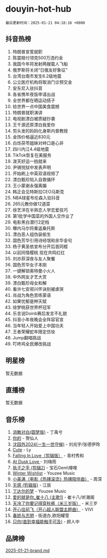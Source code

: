# douyin-hot-hub

`最后更新时间：2025-01-21 04:18:16 +0800`

## 抖音热榜

1. 特朗普宣誓就职
1. 陈震赔付领克500万违约金
1. 我国今年将发射两艘载人飞船
1. 俄罗斯将关闭“日俄友好象征”
1. 台湾台南市发生6.2级地震
1. 公立医疗机构将取消门诊预交金
1. 安东尼入驻抖音
1. 各省携年夜饭申请出战
1. 全世界都在晒运动搭子
1. 给世界一点中国美食震撼
1. 特朗普就职演讲
1. 电视剧漂白被质疑抄袭
1. 王千源还原漂白我爱你
1. 剪头发的妈妈化身斯内普教授
1. 金饰价格逼近830元
1. 白烁茯苓姐妹对峙口是心非
1. 四川内江4.4级地震
1. TikTok恢复在美服务
1. 泼天好运一拍就来
1. 尹锡悦狱中发表声明
1. 开始刷上中英双语视频了
1. 漂白甄珍陷入自救循环
1. 王小蒙谢永强离婚
1. 韩正会见特斯拉CEO马斯克
1. NBA球星布伦森入驻抖音
1. 265元教你做12道菜
1. 徐艺洋在半熟恋人学恋爱技巧
1. 第1批学中国菜的外国人交作业了
1. 电影黑白潜行2定档
1. 曝内马尔将重返桑托斯
1. 漂白恶人组伪装偷生
1. 国色芳华引用诗经氓和余华金句
1. 杨子黄圣依宣布分开后首同框
1. 以前同情樱桃 现在共鸣红红
1. 刘亦菲深夜与友人聚餐
1. 国色芳华女子本刚
1. 一键解锁奥特曼小火人
1. 中外网友才艺大赏
1. 漂白甄珍母女和解
1. 看许七安郑兴怀诀别被虐哭
1. 肖战为角色苦练蒙语
1. 如果忧郁是种天赋
1. 徐梦桃获世界杯冠军
1. 乐言说Doinb赛后发言不礼貌
1. 抖音小年夜晚会全阵容官宣
1. 当年轻人开始爱上中国功夫
1. 王者荣耀蛇年限定仿妆
1. Jump翻唱挑战
1. 叮咚鸡全民爆改挑战

## 明星榜

暂无数据

## 直播榜

暂无数据

## 音乐榜

1. [消散对白(圆梦版)](https://sf3-cdn-tos.douyinstatic.com/obj/tos-cn-ve-2774/og4jB5I5IizzoZVAAAzWgBMAsMDWoArfwBOiFs) - 丁禹兮
1. [你的](https://sf5-hl-cdn-tos.douyinstatic.com/obj/tos-cn-ve-2774/oYuIeKf42jB7sEV6B2upMdpYAgfrQWj0FeRegh) - 贺仙人
1. [沈园外2024(一生一世守候)](https://sf6-cdn-tos.douyinstatic.com/obj/tos-cn-ve-2774/oAIYMHGCmKaYKFDd6FZBf9AfMfx1eErAAEJAFH) - 刘兆宇/张德伊玲
1. [Cute](https://sf5-hl-cdn-tos.douyinstatic.com/obj/tos-cn-ve-2774/o4IbIzHWKAAB4wsS5qMBRiiAlEBGTpQRNfFvuo) - Ly
1. [Falling In Love（剪辑版）](https://sf5-hl-cdn-tos.douyinstatic.com/obj/tos-cn-ve-2774/o8ajpA8zzgBPahbBIO8AcKGBLJezFCRd1wfP9f) - 青村秀和
1. [ At Dusk  Love ](https://sf5-hl-cdn-tos.douyinstatic.com/obj/tos-cn-ve-2774/o8CrpCf5CaYgI4ZrtQgMQAFEfuGqNnRSDQAPBc) - 刘嗨雨
1. [执子之手 (剪辑2)](https://sf5-hl-cdn-tos.douyinstatic.com/obj/tos-cn-ve-2774/oUoZLQjCc31XzqsBnBQUNgeKtYPBcgbFDwtfcu) - 宝石Gem\哩哩
1. [Winter Wishlist](https://sf5-hl-cdn-tos.douyinstatic.com/obj/tos-cn-ve-2774/oIIgUOeamCFCVAzxN6MFRLIBlLGpUqQxeeHrLE) - Youzee Music
1. [小美满（电影《热辣滚烫》热辣陪伴曲）](https://sf5-hl-cdn-tos.douyinstatic.com/obj/tos-cn-ve-2774/o0GAn2lSgfZIDUgtevCGDQYnFg4CwnrBaxbTZL) - 周深
1. [无感 (剪辑版)](https://sf5-hl-cdn-tos.douyinstatic.com/obj/tos-cn-ve-2774/o0eIsUzJBDlQaQFC5OFlgbMEZC1TFYBftOBn6p) - 江辰
1. [丁达尔的梦](https://sf5-hl-cdn-tos.douyinstatic.com/obj/tos-cn-ve-2774/oMU3WirUZBVQkAC9ccG5P2IQirziZM2RTInUY) - Youzee Music
1. [爱的就是你_崔十八 (主歌1)](https://sf3-cdn-tos.douyinstatic.com/obj/tos-cn-ve-2774/oI5BO5DhFZ6UTcNCnZaOCBLtZ7WIMQGfgnXf5E) - 崔十八/听潮阁
1. [天冷了你要记得穿秋裤（米三岁版）](https://sf5-hl-cdn-tos.douyinstatic.com/obj/tos-cn-ve-2774/oQlIwVIDWiZ6BQilAorS7MA0AgCkQDvcZAdm1) - 米三岁
1. [开心往前飞（开心超人联盟主题曲）](https://sf5-hl-cdn-tos.douyinstatic.com/obj/tos-cn-ve-2774/9d8fb7c82cf1421fb93a9fe925275e0a) - VIVI
1. [春娇与志明](https://sf5-hl-cdn-tos.douyinstatic.com/obj/tos-cn-ve-2774/e530d8fceb7044b39707d7f9ff54add1) - 街道办,欧阳耀莹
1. [只你(直到幸福能触手可及)](https://sf3-cdn-tos.douyinstatic.com/obj/tos-cn-ve-2774/o0lBkRDzFTeaVSUz3ZZSCBVtZ5DIMQGfgmEAuE) - 颜人中

## 品牌榜

[2025-01-21-brand.md](2025-01-21-brand.md)
